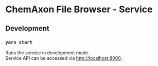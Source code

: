 # ChemAxon File Browser - Service

## Development

### `yarn start`

Runs the service in development mode.\
Service API can be accessed via [http://localhost:8000](http://localhost:8000).
